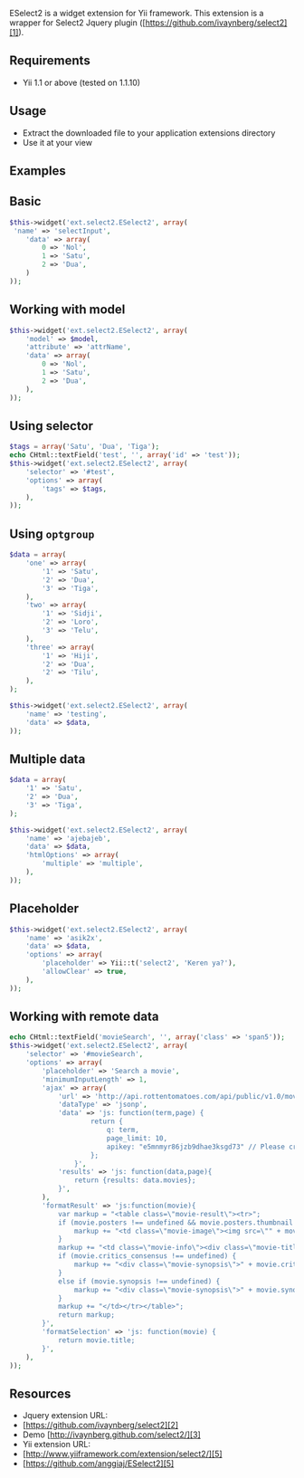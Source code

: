 
ESelect2 is a widget extension for Yii framework. This extension is a wrapper for Select2 Jquery plugin ([https://github.com/ivaynberg/select2][1]).

## Requirements ##

 - Yii 1.1 or above (tested on 1.1.10)

## Usage ##

 - Extract the downloaded file to your application extensions directory
 - Use it at your view

## Examples ##

Basic
-----
```php
$this->widget('ext.select2.ESelect2', array(
 'name' => 'selectInput',
	'data' => array(
		0 => 'Nol',
		1 => 'Satu',
		2 => 'Dua',
	)
));
```
Working with model
------------------
```php
$this->widget('ext.select2.ESelect2', array(
	'model' => $model,
	'attribute' => 'attrName',
	'data' => array(
		0 => 'Nol',
		1 => 'Satu',
		2 => 'Dua',
	),
));
```
Using selector
--------------
```php
$tags = array('Satu', 'Dua', 'Tiga');
echo CHtml::textField('test', '', array('id' => 'test'));
$this->widget('ext.select2.ESelect2', array(
	'selector' => '#test',
	'options' => array(
		'tags' => $tags,
	),
));
```
Using `optgroup`
----------------
```php
$data = array(
	'one' => array(
		'1' => 'Satu',
		'2' => 'Dua',
		'3' => 'Tiga',
	),
	'two' => array(
		'1' => 'Sidji',
		'2' => 'Loro',
		'3' => 'Telu',
	),
	'three' => array(
		'1' => 'Hiji',
		'2' => 'Dua',
		'2' => 'Tilu',
	),
);

$this->widget('ext.select2.ESelect2', array(
	'name' => 'testing',
	'data' => $data,
));
```
Multiple data
-------------
```php
$data = array(
	'1' => 'Satu',
	'2' => 'Dua',
	'3' => 'Tiga',
);

$this->widget('ext.select2.ESelect2', array(
	'name' => 'ajebajeb',
	'data' => $data,
	'htmlOptions' => array(
		'multiple' => 'multiple',
	),
));
```
Placeholder
-----------
```php
$this->widget('ext.select2.ESelect2', array(
	'name' => 'asik2x',
	'data' => $data,
	'options' => array(
		'placeholder' => Yii::t('select2', 'Keren ya?'),
		'allowClear' => true,
	),
));
```
Working with remote data
------------------------
```php
echo CHtml::textField('movieSearch', '', array('class' => 'span5'));
$this->widget('ext.select2.ESelect2', array(
	'selector' => '#movieSearch',
	'options' => array(
		'placeholder' => 'Search a movie',
		'minimumInputLength' => 1,
		'ajax' => array(
			'url' => 'http://api.rottentomatoes.com/api/public/v1.0/movies.json',
			'dataType' => 'jsonp',
			'data' => 'js: function(term,page) {
					return {
						q: term, 
						page_limit: 10,
						apikey: "e5mnmyr86jzb9dhae3ksgd73" // Please create your own key!
					};
				}',
			'results' => 'js: function(data,page){
				return {results: data.movies};
			}',
		),
		'formatResult' => 'js:function(movie){
			var markup = "<table class=\"movie-result\"><tr>";
			if (movie.posters !== undefined && movie.posters.thumbnail !== undefined) {
				markup += "<td class=\"movie-image\"><img src=\"" + movie.posters.thumbnail + "\"/></td>";
			}
			markup += "<td class=\"movie-info\"><div class=\"movie-title\">" + movie.title + "</div>";
			if (movie.critics_consensus !== undefined) {
				markup += "<div class=\"movie-synopsis\">" + movie.critics_consensus + "</div>";
			}
			else if (movie.synopsis !== undefined) {
				markup += "<div class=\"movie-synopsis\">" + movie.synopsis + "</div>";
			}
			markup += "</td></tr></table>";
			return markup;
		}',
		'formatSelection' => 'js: function(movie) {
			return movie.title;
		}',
	),
));
```

## Resources ##

 - Jquery extension URL:
 - [https://github.com/ivaynberg/select2][2]
 - Demo [http://ivaynberg.github.com/select2/][3]
 - Yii extension URL:
 - [http://www.yiiframework.com/extension/select2/][5]
 - [https://github.com/anggiaj/ESelect2][5]


  [1]: https://github.com/ivaynberg/select2
  [2]: https://github.com/ivaynberg/select2
  [3]: http://ivaynberg.github.com/select2/
  [4]: http://www.yiiframework.com/extension/select2/
  [5]: https://github.com/anggiaj/ESelect2